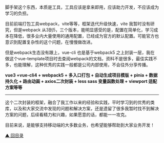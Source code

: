 脚手架这个东西，本质是工具，工具应该是拿来即用，应该助力开发，不应该成为学习的负担。

目前前端打包工具webpack，vite等等，框架迭代升级快速，vite 我暂时没有研究，但是webpack 从3到5，三个版本，能明显感受的是，配置在简单化，学习成本在降低，很多业内大量使用的通用配置，已经成为官方的默认配置。可能官方也意识到配置复杂性的这个问题，在慢慢做改进。

但是webpack生态没有跟上，vue-cli 也是基于webpack5 之上封装一层，我在做这个vue-template项目时去查阅webpack的文档，资料不是很多，最佳实践不多，也能理解，这种优秀的实践一般都是公司内部使用，不会往外分享传播。

**vue3 +vue-cli4 + webpack5 + 多入口打包 + 自动生成项目模版 + pinia + 数据持久化 + 路由动画 + axios二次封装 + less sass 变量函数处理 +** **viewport 适配方案等等**

****

这个二次封装的框架，融合了我工作以来的经验和实践，平时学习到的优秀的类库，以及和大家交流中发现的问题和解决方案，还是遗留了很多我暂时找不到解决方案的问题，后续看精力和兴趣，如果愿意的话，都能一一攻克。


目前来说，是能够支持移动端的大多数业务，也希望能够帮助到大家业务开发！

[▲ 回目录](/page/index.html)